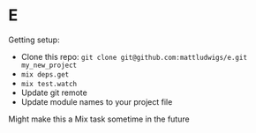 # E

Getting setup:

- Clone this repo: `git clone git@github.com:mattludwigs/e.git my_new_project`
- `mix deps.get`
- `mix test.watch`
- Update git remote
- Update module names to your project file


Might make this a Mix task sometime in the future

